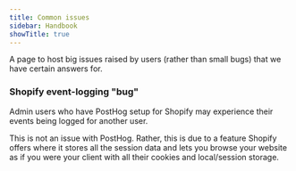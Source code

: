 ```yaml
---
title: Common issues
sidebar: Handbook
showTitle: true
---
```


A page to host big issues raised by users (rather than small bugs) that we have certain answers for.

### Shopify event-logging "bug"

Admin users who have PostHog setup for Shopify may experience their events being logged for another user. 

This is not an issue with PostHog. Rather, this is due to a feature Shopify offers where it stores all the session data and lets you browse your website as if you were your client with all their cookies and local/session storage. 
